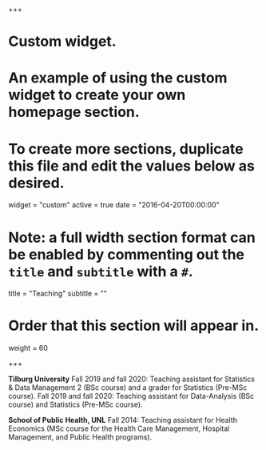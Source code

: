 +++
# Custom widget.
# An example of using the custom widget to create your own homepage section.
# To create more sections, duplicate this file and edit the values below as desired.
widget = "custom"
active = true
date = "2016-04-20T00:00:00"

# Note: a full width section format can be enabled by commenting out the `title` and `subtitle` with a `#`.
title = "Teaching"
subtitle = ""

# Order that this section will appear in.
weight = 60

+++

**Tilburg University**
Fall 2019 and fall 2020: Teaching assistant for Statistics & Data Management 2 (BSc course) and a grader for Statistics (Pre-MSc course).
Fall 2019 and fall 2020: Teaching assistant for Data-Analysis (BSc course) and Statistics (Pre-MSc course).

**School of Public Health, UNL**
Fall 2014: Teaching assistant for Health Economics (MSc course for the Health Care Management, Hospital Management, and Public Health programs).
